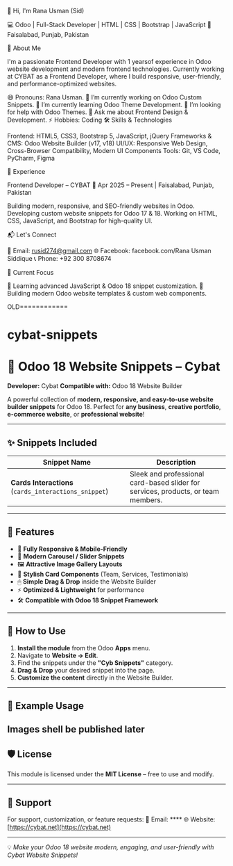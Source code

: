 👋 Hi, I'm Rana Usman (Sid)

💻 Odoo | Full-Stack Developer | HTML | CSS | Bootstrap | JavaScript
📍 Faisalabad, Punjab, Pakistan

🚀 About Me

I'm a passionate Frontend Developer with 1 yearsof experience in Odoo website development and modern frontend technologies.
Currently working at CYBAT as a Frontend Developer, where I build responsive, user-friendly, and performance-optimized websites.


😄 Pronouns: Rana Usman.
🔭 I’m currently working on Odoo Custom Snippets.
🌱 I’m currently learning Odoo Theme Development.
🤔 I’m looking for help with Odoo Themes.
💬 Ask me about Frontend Design & Development.
⚡ Hobbies: Coding
🛠 Skills & Technologies

Frontend: HTML5, CSS3, Bootstrap 5, JavaScript, jQuery
Frameworks & CMS: Odoo Website Builder (v17, v18)
UI/UX: Responsive Web Design, Cross-Browser Compatibility, Modern UI Components
Tools: Git, VS Code, PyCharm, Figma

💼 Experience

Frontend Developer – CYBAT
📅 Apr 2025 – Present | Faisalabad, Punjab, Pakistan

Building modern, responsive, and SEO-friendly websites in Odoo.
Developing custom website snippets for Odoo 17 & 18.
Working on HTML, CSS, JavaScript, and Bootstrap for high-quality UI.


📬 Let's Connect

📧 Email: rusid274@gmail.com
🌐 Facebook: facebook.com/Rana Usman Siddique
📞 Phone: +92 300 8708674

📌 Current Focus

🌱 Learning advanced JavaScript & Odoo 18 snippet customization.
🚀 Building modern Odoo website templates & custom web components.






OLD============


# cybat-snippets
# 🚀 Odoo 18 Website Snippets – Cybat

**Developer:** Cybat
**Compatible with:** Odoo 18 Website Builder

A powerful collection of **modern, responsive, and easy-to-use website builder snippets** for Odoo 18.
Perfect for **any business**, **creative portfolio**, **e-commerce website**, or **professional website**!

---

## ✨ Snippets Included

| Snippet Name | Description |
|--------------|-------------|
| **Cards Interactions** (`cards_interactions_snippet`) | Sleek and professional card-based slider for services, products, or team members. |


---

## 🌟 Features

- 📱 **Fully Responsive & Mobile-Friendly**
- 🎠 **Modern Carousel / Slider Snippets**
- 🖼 **Attractive Image Gallery Layouts**
- 💼 **Stylish Card Components** (Team, Services, Testimonials)
- 🖱 **Simple Drag & Drop** inside the Website Builder
- ⚡ **Optimized & Lightweight** for performance
- 🛠 **Compatible with Odoo 18 Snippet Framework**

---

## 📖 How to Use

1. **Install the module** from the Odoo **Apps** menu.
2. Navigate to **Website → Edit**.
3. Find the snippets under the **"Cyb Snippets"** category.
4. **Drag & Drop** your desired snippet into the page.
5. **Customize the content** directly in the Website Builder.

---

## 📌 Example Usage
Images shell be published later
---

## 🛡 License

This module is licensed under the **MIT License** – free to use and modify.

---

## 💬 Support

For support, customization, or feature requests:
📧 Email: ****
🌐 Website: [https://cybat.net](https://cybat.net)

---
💡 *Make your Odoo 18 website modern, engaging, and user-friendly with Cybat Website Snippets!*

